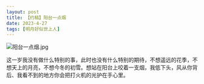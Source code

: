 ```yaml
---
layout: post
title: 【约稿】阳台一点烟
date: 2023-4-27
tags: [明月好似世上人]
---
```


![阳台一点烟.jpg](https://s2.loli.net/2023/04/27/FKSlrPiofjNA4ch.jpg)

这一岁我没有做什么特别的事，此时也没有什么特别的期待，不想遥远的花季，不想天上的月亮，不想今冬的初雪。想站在阳台上咬着一支烟，我低下头，风从你背后、我看不到的地方你会把打火机的光护在手心里。
